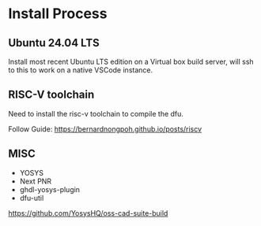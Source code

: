# Install Process

## Ubuntu 24.04 LTS

Install most recent Ubuntu LTS edition on a Virtual box build server, will ssh to this to work on a native VSCode instance.

## RISC-V toolchain

Need to install the risc-v toolchain to compile the dfu.

Follow Guide:
https://bernardnongpoh.github.io/posts/riscv

## MISC
- YOSYS
- Next PNR
- ghdl-yosys-plugin 
- dfu-util

https://github.com/YosysHQ/oss-cad-suite-build